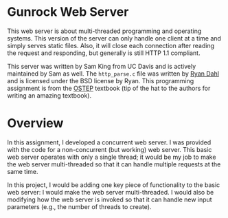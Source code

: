 # Gunrock Web Server
This web server is about multi-threaded programming and operating systems. This version of the server can only handle one client at a time and simply serves static files. Also, it will close each connection after reading the request and responding, but generally is still HTTP 1.1 compliant.

This server was written by Sam King from UC Davis and is actively maintained by Sam as well. The `http_parse.c` file was written by [Ryan Dahl](https://github.com/ry) and is licensed under the BSD license by Ryan. This programming assignment is from the [OSTEP](http://ostep.org) textbook (tip of the hat to the authors for writing an amazing textbook).

# Overview

In this assignment, I developed a concurrent web server. I was provided with the code for a non-concurrent
(but working) web server. This basic web server operates with only a single
thread; it would be my job to make the web server multi-threaded so that it
can handle multiple requests at the same time.

In this project, I would be adding one key piece of functionality to the
basic web server: I would make the web server multi-threaded. 
I would also be modifying how the web server is invoked so
that it can handle new input parameters (e.g., the number of threads to
create).
